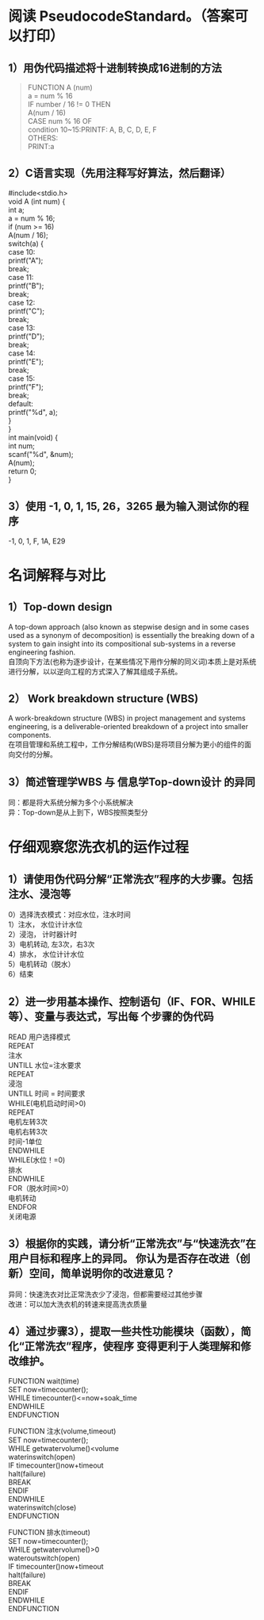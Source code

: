 # 阅读 PseudocodeStandard。（答案可以打印） 
## 1）用伪代码描述将十进制转换成16进制的方法 
> FUNCTION  A (num)   
            a = num % 16  
> IF number / 16 != 0 THEN   
            A(num / 16)  
> CASE num % 16 OF   
    condition 10~15:PRINTF: A, B, C, D, E, F  
> OTHERS:   
    PRINT:a  

## 2）C语言实现（先用注释写好算法，然后翻译）  
  #include<stdio.h>  
void A (int num) {  
    int a;  
  a = num % 16;  
  if (num >= 16)  
    A(num / 16);  
  switch(a) {  
    case 10:  
        printf("A");  
        break;  
    case 11:  
        printf("B");    
        break;  
    case 12:  
        printf("C");  
        break;  
    case 13:  
        printf("D");  
        break;  
    case 14:  
        printf("E");  
        break;  
    case 15:  
        printf("F");  
        break;  
    default:  
        printf("%d", a);  
  }   
}  
 int main(void) {  
  int num;  
  scanf("%d", &num);  
  A(num);  
  return 0;  
}  

## 3）使用 -1,  0,  1,  15,   26，3265 最为输入测试你的程序
-1, 0, 1, F, 1A, E29    

# 名词解释与对比 
## 1）Top-down design 
A top-down approach (also known as stepwise design and in some cases used as a synonym of decomposition) is essentially the breaking down of a system to gain insight into its compositional sub-systems in a reverse engineering fashion.  
自顶向下方法(也称为逐步设计，在某些情况下用作分解的同义词)本质上是对系统进行分解，以以逆向工程的方式深入了解其组成子系统。  

## 2） Work breakdown structure (WBS) 
A work-breakdown structure (WBS) in project management and systems engineering, is a deliverable-oriented breakdown of a project into smaller components.  
在项目管理和系统工程中，工作分解结构(WBS)是将项目分解为更小的组件的面向交付的分解。  

## 3）简述管理学WBS 与 信息学Top-down设计 的异同
同：都是将大系统分解为多个小系统解决   
异：Top-down是从上到下，WBS按照类型分  

# 仔细观察您洗衣机的运作过程
## 1）请使用伪代码分解“正常洗衣”程序的大步骤。包括注水、浸泡等 
0）选择洗衣模式：对应水位，注水时间   
1）注水， 水位计计水位   
2）浸泡， 计时器计时   
3）电机转动, 左3次，右3次   
4）排水， 水位计计水位   
5）电机转动（脱水）   
6）结束  

## 2）进一步用基本操作、控制语句（IF、FOR、WHILE等）、变量与表达式，写出每 个步骤的伪代码 
READ 用户选择模式  
REPEAT   
  注水  
UNTILL 水位=注水要求  
REPEAT   
  浸泡  
UNTILL 时间 = 时间要求  
WHILE(电机启动时间>0)  
REPEAT   
  电机左转3次  
  电机右转3次  
  时间-1单位  
ENDWHILE  
WHILE(水位！=0)  
排水  
ENDWHILE  
FOR（脱水时间>0）   
  电机转动  
ENDFOR  
关闭电源  

## 3）根据你的实践，请分析“正常洗衣”与“快速洗衣”在用户目标和程序上的异同。 你认为是否存在改进（创新）空间，简单说明你的改进意见？
异同：快速洗衣对比正常洗衣少了浸泡，但都需要经过其他步骤   
改进：可以加大洗衣机的转速来提高洗衣质量  

## 4）通过步骤3），提取一些共性功能模块（函数），简化“正常洗衣”程序，使程序 变得更利于人类理解和修改维护。
FUNCTION wait(time)  
  SET now=timecounter();  
  WHILE timecounter()<=now+soak_time  
  ENDWHILE  
ENDFUNCTION  
  
FUNCTION 注水(volume,timeout)  
  SET now=timecounter();  
  WHILE getwatervolume()<volume  
    waterinswitch(open)  
    IF timecounter()now+timeout  
      halt(failure)  
      BREAK  
    ENDIF  
  ENDWHILE  
  waterinswitch(close)  
ENDFUNCTION  
  
FUNCTION 排水(timeout)  
  SET now=timecounter();  
  WHILE getwatervolume()>0  
    wateroutswitch(open)  
    IF timecounter()now+timeout  
      halt(failure)  
      BREAK  
    ENDIF  
  ENDWHILE   
ENDFUNCTION  
